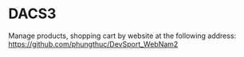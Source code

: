 # DACS3
Manage products, shopping cart by website at the following address:
https://github.com/phungthuc/DevSport_WebNam2
